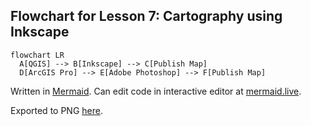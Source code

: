 ## Flowchart for Lesson 7: Cartography using Inkscape

```mermaid
flowchart LR
  A[QGIS] --> B[Inkscape] --> C[Publish Map]
  D[ArcGIS Pro] --> E[Adobe Photoshop] --> F[Publish Map]
```
Written in [Mermaid](https://docs.github.com/en/get-started/writing-on-github/working-with-advanced-formatting/creating-diagrams). Can edit code in interactive editor at [mermaid.live](mermaid.live).

Exported to PNG [here](images/mermaid-flowchart.png). 

